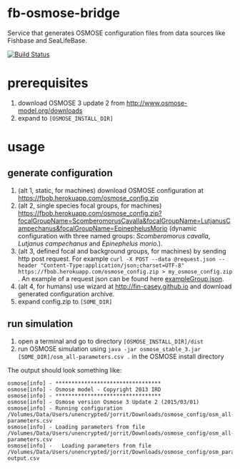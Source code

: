 # fb-osmose-bridge
Service that generates OSMOSE configuration files from data sources like Fishbase and SeaLifeBase.



[![Build Status](https://travis-ci.org/jhpoelen/fb-osmose-bridge.png)](https://travis-ci.org/jhpoelen/fb-osmose-bridge)

# prerequisites
1. download OSMOSE 3 update 2 from http://www.osmose-model.org/downloads
1. expand to ```[OSMOSE_INSTALL_DIR]```

# usage

## generate configuration
1. (alt 1, static, for machines) download OSMOSE configuration at https://fbob.herokuapp.com/osmose_config.zip
1. (alt 2, single species focal groups, for machines) https://fbob.herokuapp.com/osmose_config.zip?focalGroupName=ScomberomorusCavalla&focalGroupName=LutjanusCampechanus&focalGroupName=EpinephelusMorio (dynamic configuration with three named groups: _Scomberomorus cavalla_, _Lutjanus campechanus_ and _Epinephelus morio_.).
1. (alt 3, defined focal and background groups, for machines) by sending http post request. For example ```curl -X POST --data @request.json --header "Content-Type:application/json;charset=UTF-8" https://fbob.herokuapp.com/osmose_config.zip > my_osmose_config.zip``` . An example of a request json can be found here [exampleGroup.json](https://github.com/jhpoelen/fb-osmose-bridge/blob/master/src/test/resources/com/github/jhpoelen/fbob/exampleGroup.json).
1. (alt 4, for humans) use wizard at http://fin-casey.github.io and download generated configuration archive.
1. expand config.zip to ```[SOME_DIR]```

## run simulation
1. open a terminal and go to directory ```[OSMOSE_INSTALL_DIR]/dist```
1. run OSMOSE simulation using ```java -jar osmose_stable_3.jar [SOME_DIR]/osm_all-parameters.csv .``` in the OSMOSE install directory

The output should look something like:

```
osmose[info] - *********************************
osmose[info] - Osmose model - Copyright 2013 IRD
osmose[info] - *********************************
osmose[info] - Osmose version Osmose 3 Update 2 (2015/03/01)
osmose[info] - Running configuration /Volumes/Data/Users/unencrypted/jorrit/Downloads/osmose_config/osm_all-parameters.csv
osmose[info] - Loading parameters from file /Volumes/Data/Users/unencrypted/jorrit/Downloads/osmose_config/osm_all-parameters.csv
osmose[info] -   Loading parameters from file /Volumes/Data/Users/unencrypted/jorrit/Downloads/osmose_config/osm_param-output.csv
```
